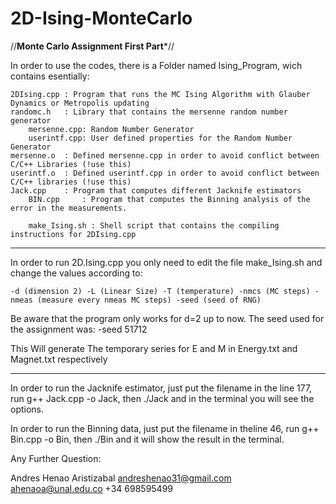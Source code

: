 # 2D-Ising-MonteCarlo

//************************Monte Carlo Assignment First Part*************************//

In order to use the codes, there is a Folder named Ising_Program, wich contains esentially:
	
	2DIsing.cpp : Program that runs the MC Ising Algorithm with Glauber Dynamics or Metropolis updating
	randomc.h   : Library that contains the mersenne random number generator
        mersenne.cpp: Random Number Generator
        userintf.cpp: User defined properties for the Random Number Generator
	mersenne.o  : Defined mersenne.cpp in order to avoid conflict between C/C++ Libraries (!use this)
	userintf.o  : Defined userintf.cpp in order to avoid conflict between C/C++ libraries (!use this)
	Jack.cpp    : Program that computes different Jacknife estimators
        BIN.cpp     : Program that computes the Binning analysis of the error in the measurements.
	
        make_Ising.sh : Shell script that contains the compiling instructions for 2DIsing.cpp

*************************************************************************************************************************************
In order to run 2D.Ising.cpp you only need to edit the file make_Ising.sh and change the values according to:

	-d (dimension 2) -L (Linear Size) -T (temperature) -nmcs (MC steps) -nmeas (measure every nmeas MC steps) -seed (seed of RNG)

Be aware that the program only works for d=2 up to now. The seed used for the assignment was: -seed 51712


This Will generate The temporary series for E and M in Energy.txt and Magnet.txt respectively


*************************************************************************************************************************************
In order to run the Jacknife estimator, just put the filename in the line 177, run g++ Jack.cpp -o Jack, then ./Jack and in the terminal you will see the options.

In order to run the Binning data, just put the filename in theline 46, run g++ Bin.cpp -o Bin, then ./Bin and it will show the result in the terminal.


Any Further Question:

Andres Henao Aristizabal
andreshenao31@gmail.com
ahenaoa@unal.edu.co
+34 698595499
